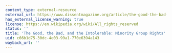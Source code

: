 ```yaml
---
content_type: external-resource
external_url: https://www.dissentmagazine.org/article/the-good-the-bad-and-intolerable-minority-group-rights
has_external_license_warning: true
license: https://en.wikipedia.org/wiki/All_rights_reserved
status: ''
title: 'The Good, the Bad, and the Intolerable: Minority Group Rights'
uid: c66b1d75-30dc-4e03-99a1-770e6394a143
wayback_url: ''
---
```


